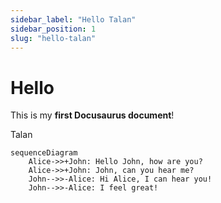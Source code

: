 ```yaml
---
sidebar_label: "Hello Talan"
sidebar_position: 1
slug: "hello-talan"
---
```


# Hello

This is my **first Docusaurus document**!

Talan

```mermaid
sequenceDiagram
    Alice->>+John: Hello John, how are you?
    Alice->>+John: John, can you hear me?
    John-->>-Alice: Hi Alice, I can hear you!
    John-->>-Alice: I feel great!
```
